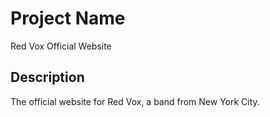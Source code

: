 # Project Name
Red Vox Official Website

## Description

The official website for Red Vox, a band from New York City.
